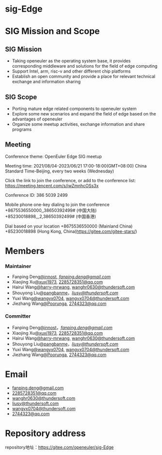# sig-Edge

# SIG Mission and Scope

## SIG Mission

- Taking openeuler as the operating system base, it provides corresponding middleware and solutions for the field of edge computing
- Support Intel, arm, risc-v and other different chip platforms
- Establish an open community and provide a place for relevant technical exchange and information sharing

## SIG Scope
- Porting mature edge related components to openeuler system
- Explore some new scenarios and expand the field of edge based on the advantages of openeuler
- Organize some meetup activities, exchange information and share programs

## Meeting

Conference theme: OpenEuler Edge SIG meetup

Meeting time: 2021/08/04-2023/06/21 17:00-18:00(GMT+08:00) China 
Standard Time-Beijing, every two weeks (Wednesday)

Click the link to join the conference, or add to the conference list:
https://meeting.tencent.com/s/iwZmnhcOSs3x

Conference ID: 386 5039 2499

Mobile phone one-key dialing to join the conference
+8675536550000,,38650392499# (中国大陆)
+85230018898,,,2,38650392499# (中国香港)

Dial based on your location
+8675536550000 (Mainland China)
+85230018898 (Hong Kong, China)https://gitee.com/gitee-stars/)

# Members

### **Maintainer**

- Fanping Deng[@innost](https://gitee.com/innost), *[fanping.deng@gmail.com](mailto:fanping.deng@gmail.com)*
- Xiaojing Xu[@xuxj1973](2285728351@qq.com), [2285728351@qq.com](mailto:2285728351@qq.com)
- Hairui Wang[@harry-mrwang](wanghr0630@thundersoft.com), [wanghr0630@thundersoft.com](mailto:wanghr0630@thundersoft.com)
- Shouyong Liu[@pangbanme](https://gitee.com/pangbanme)，*[liusy@thundersoft.com](mailto:liusy@thundersoft.com)*
- Yuxi Wang[@wangyx0704](https://gitee.com/wangyx0704), [wangyx0704@thundersoft.com](mailto:wangyx0704@thundersoft.com)
- Jiezhang Wang[@Poorunga](https://gitee.com/Poorunga), [2744323@qq.com](mailto:2744323@qq.com)

### **Committer**

- Fanping Deng[@innost](https://gitee.com/innost)，*[fanping.deng@gmail.com](mailto:fanping.deng@gmail.com)*
- Xiaojing Xu[@xuxj1973](2285728351@qq.com), [2285728351@qq.com](mailto:2285728351@qq.com)
- Hairui Wang[@harry-mrwang](wanghr0630@thundersoft.com), [wanghr0630@thundersoft.com](mailto:wanghr0630@thundersoft.com)
- Shouyong Liu[@pangbanme](https://gitee.com/pangbanme)，*[liusy@thundersoft.com](mailto:liusy@thundersoft.com)*
- Yuxi Wang[@wangyx0704](https://gitee.com/wangyx0704), [wangyx0704@thundersoft.com](mailto:wangyx0704@thundersoft.com)
- Jiezhang Wang[@Poorunga](https://gitee.com/Poorunga), [2744323@qq.com](mailto:2744323@qq.com)

# Email

- fanping.deng@gmail.com
- 2285728351@qq.com
- wanghr0630@thundersoft.com
- [liusy@thundersoft.com](mailto:liusy@thundersoft.com)
- [wangyx0704@thundersoft.com](mailto:wangyx0704@thundersoft.com)
- 2744323@qq.com

# Repository address

repository地址：https://gitee.com/openeuler/sig-Edge